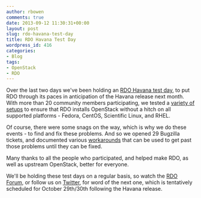```yaml
---
author: rbowen
comments: true
date: 2013-09-12 11:30:31+00:00
layout: post
slug: rdo-havana-test-day
title: RDO Havana Test Day
wordpress_id: 416
categories:
- Blog
tags:
- OpenStack
- RDO
---
```


Over the last two days we've been holding an [RDO Havana test day](http://openstack.redhat.com/RDO_Test_Day_September_2013), to put RDO through its paces in anticipation of the Havana release next month. With more than 20 community members participating, we tested a [variety of setups](http://openstack.redhat.com/TestedSetups) to ensure that RDO installs OpenStack without a hitch on all supported platforms - Fedora, CentOS, Scientific Linux, and RHEL.

Of course, there were some snags on the way, which is why we do these events - to find and fix these problems. And so we opened 29 Bugzilla tickets, and documented various [workarounds](http://openstack.redhat.com/Workarounds) that can be used to get past those problems until they can be fixed.

Many thanks to all the people who participated, and helped make RDO, as well as upstream OpenStack, better for everyone.

We'll be holding these test days on a regular basis, so watch the [RDO Forum](http://openstack.redhat.com/forum/), or follow us on [Twitter](http://twitter.com/rdocommunity), for word of the next one, which is tentatively scheduled for October 29th/30th following the Havana release.

